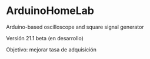 # ArduinoHomeLab
Arduino-based oscilloscope and square signal generator

Versión 21.1 beta (en desarrollo)

Objetivo: mejorar tasa de adquisición
